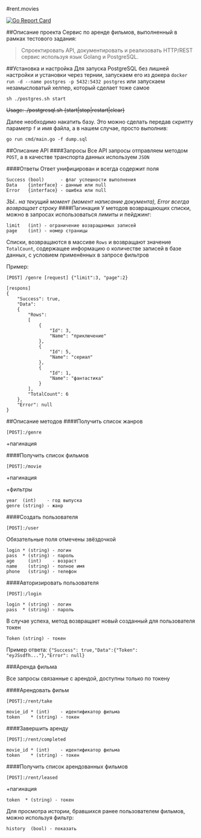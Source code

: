 #rent.movies

[![Go Report Card](https://goreportcard.com/badge/github.com/BeforyDeath/rent.movies)](https://goreportcard.com/report/github.com/BeforyDeath/rent.movies)

##Описание проекта
Сервис по аренде фильмов, выполненный в рамках тестового задания:
>Спроектировать API, документировать и реализовать HTTP/REST сервис используя язык Golang и PostgreSQL.

##Установка и настройка
Для запуска PostgreSQL без лишней настройки и установки через тернии, запускаем его из докера
`docker run -d --name postgres -p 5432:5432 postgres` или запускаем незамысловатый хелпер, который сделает тоже самое
```
sh ./postgres.sh start
```

~~Usage: ./postgresql.sh {start|stop|restart|clear}~~

Далее необходимо накатить базу. Это можно сделать передав скрипту параметр `f` и имя файла, а в нашем случае, просто выполнив: 
```
go run cmd/main.go -f dump.sql
```


##Описание API
####Запросы
Все API запросы отправляем методом `POST`, а в качестве транспорта данных используем `JSON`

####Ответы
Ответ унифицирован и всегда содержит поля
```
Success (bool)      - флаг успешности выполнения
Data    {interface} - данные или null
Error   {interface} - ошибка или null
```
_ЗЫ.. на текущий момент (момент написание документа), Error всегда возвращает строку_
####Пагинация
У методов возвращающих списки, можно в запросах использоваться лимиты и пейджинг:
```
limit   (int) - ограничение возвращаемых записей
page    (int) - номер страницы
```

Списки, возвращаются в массиве `Rows` и возвращают значение `TotalCount`, содержащее информацию о количестве записей в базе данных, с условием применённых в запросе фильтров 

Пример:
```
[POST] /genre [request] {"limit":3, "page":2}

[respons]
{
    "Success": true,
    "Data":
    {
        "Rows":
        [
            {
                "Id": 3,
                "Name": "приключение"
            },
            {
                "Id": 5,
                "Name": "сериал"
            },
            {
                "Id": 1,
                "Name": "фантастика"
            }
        ],
        "TotalCount": 6
    },
    "Error": null
}    
```

##Описание методов
####Получить список жанров

`[POST]:/genre`

+пагинация

####Получить список фильмов

`[POST]:/movie`

+пагинация

+фильтры
```
year  (int)    - год выпуска
genre (string) - жанр
```



####Создать пользователя

`[POST]:/user`

Обязательные поля отмечены звёздочкой
```
login * (string) - логин
pass  * (string) - пароль
age     (int)    - возраст
name    (string) - полное имя
phone   (string) - телефон
```

####Авторизировать пользователя

`[POST]:/login`
```
login * (string) - логин
pass  * (string) - пароль
```
В случае успеха, метод возвращает новый созданный для пользователя токен
```
Token (string) - токен
```
Пример ответа: `{"Success": true,"Data":{"Token": "eyJSsdfh..."},"Error": null}`

###Аренда фильма

Все запросы связанные с арендой, доступны только по токену

####Арендовать фильм

`[POST]:/rent/take`
```
movie_id * (int)    - идентификатор фильма
token    * (string) - токен
```

####Завершить аренду

`[POST]:/rent/completed`
```
movie_id * (int)    - идентификатор фильма
token    * (string) - токен
```
####Получить список арендованных фильмов

`[POST]:/rent/leased`

+пагинация
```
token  * (string) - токен
```

Для просмотра истории, бравшихся ранее пользователем фильмов, можно используя фильтр:
```
history  (bool) - показать 
```


